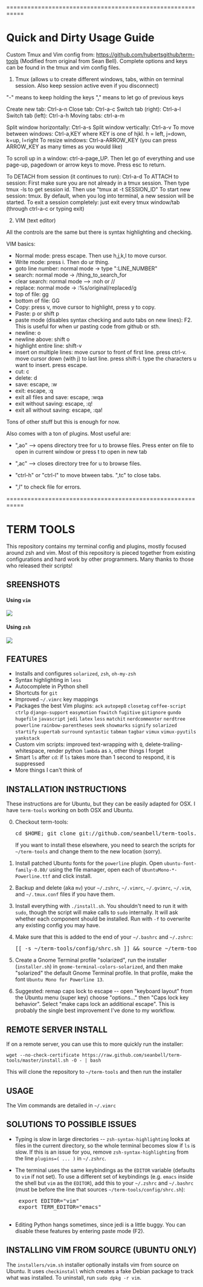 ===========================================================

# Quick and Dirty Usage Guide
Custom Tmux and Vim config from: https://github.com/hubertsgithub/term-tools (Modified from original from Sean Bell). Complete options and keys can be found in the tmux and vim config files.

1. Tmux (allows u to create different windows, tabs, within on terminal session. Also keep session active even if you disconnect)

"-" means to keep holding the keys
"," means to let go of previous keys

Create new tab: Ctrl-a-n
Close tab: Ctrl-a-c
Switch tab (right): Ctrl-a-l
Switch tab (left): Ctrl-a-h
Moving tabs: ctrl-a-m

Split window horizontally: Ctrl-a-s
Split window vertically: Ctrl-a-v
To move between windows: Ctrl-a,KEY where KEY is one of hjkl. h = left, j=down, k=up, l=right
To resize windows: Ctrl-a-ARROW_KEY (you can press ARROW_KEY as many times as you would like)

To scroll up in a window: ctrl-a-page_UP. Then let go of everything and use page-up, pagedown or arrow keys to move. Press esc to return.

To DETACH from session (it continues to run): Ctrl-a-d
To ATTACH to session: First make sure you are not already in a tmux session. Then type tmux -ls to get session id. Then use "tmux at -t SESSION_ID"
To start new session: tmux. By default, when you log into terminal, a new session will be started.
To exit a session completely: just exit every tmux window/tab (through ctrl-a-c or typing exit)

2. VIM (text editor)

All the controls are the same but there is syntax highlighting and checking. 

VIM basics:
- Normal mode: press escape. Then use h,j,k,l to move cursor.
- Write mode: press i. Then do ur thing.
- goto line number: normal mode -> type ":LINE_NUMBER"
- search: normal mode -> /thing_to_search_for
- clear search: normal mode --> :noh or //
- replace: normal mode -> :%s/original/replaced/g
- top of file: gg
- bottom of file: GG
- Copy: press v, move cursor to highlight, press y to copy.
- Paste: p or shift p
- paste mode (disables syntax checking and auto tabs on new lines): F2. This is useful for when ur pasting code from github or sth.
- newline: o
- newline above: shift o
- highlight entire line: shift-v
- insert on multiple lines: move cursor to front of first line. press ctrl-v. move cursor down (with j) to last line. press shift-I. type the characters u want to insert. press escape.
- cut: c
- delete: d
- save: escape, :w
- exit: escape, :q
- exit all files and save: escape, :wqa
- exit without saving: escape, :q!
- exit all without saving: escape, :qa!

Tons of other stuff but this is enough for now.

Also comes with a ton of plugins. Most useful are:
- ",ao" --> opens directory tree for u to browse files. Press enter on file to open in current window or press t to open in new tab
- ",ac" --> closes directory tree for u to browse files.

- "ctrl-h" or "ctrl-l" to move btween tabs. ",tc" to close tabs.
- ",l" to check file for errors.

===========================================================

# TERM TOOLS

This repository contains my terminal config and plugins, mostly focused around
zsh and vim.  Most of this repository is pieced together from existing
configurations and hard work by other programmers.  Many thanks to those who
released their scripts!

## SREENSHOTS

#### Using `vim`
![](https://github.com/seanbell/term-tools/blob/master/screenshots/screen1.png?raw=true)

#### Using `zsh`
![](https://github.com/seanbell/term-tools/blob/master/screenshots/screen2.png?raw=true)

## FEATURES
 * Installs and configures `solarized`, `zsh`, `oh-my-zsh`
 * Syntax highlighting in `less`
 * Autocomplete in Python shell
 * Shortcuts for `git`
 * Improved `~/.vimrc` key mappings
 * Packages the best Vim plugins: `ack` `autopep8` `closetag` `coffee-script`
   `ctrlp` `django-support` `easymotion` `fswitch` `fugitive` `gitignore`
   `gundo` `hugefile` `javascript` `jedi` `latex` `less` `matchit`
   `nerdcommenter` `nerdtree` `powerline` `rainbow-parentheses` `seek`
   `showmarks` `signify` `solarized` `startify` `supertab` `surround`
   `syntastic` `tabman` `tagbar` `vimux` `vimux-pyutils` `yankstack`
 * Custom vim scripts: improved text-wrapping with `Q`,
   delete-trailing-whitespace, render python `lambda` as `λ`, other things I
   forget
 * Smart `ls` after `cd`: if `ls` takes more than 1 second to respond, it is
   suppressed
 * More things I can't think of

## INSTALLATION INSTRUCTIONS

These instructions are for Ubuntu, but they can be easily adapted for OSX.  I
have `term-tools` working on both OSX and Ubuntu.

0. Checkout term-tools:
   <pre>cd $HOME; git clone git://github.com/seanbell/term-tools.git</pre>

   If you want to install these elsewhere, you need to search the scripts for
   `~/term-tools` and change them to the new location (sorry).

1. Install patched Ubuntu fonts for the `powerline` plugin.  Open
   `ubuntu-font-family-0.80/` using the file manager, open each of
   `UbuntuMono-*-Powerline.ttf` and click install.

2. Backup and delete (aka `mv`) your `~/.zshrc`, `~/.vimrc`, `~/.gvimrc`,
   `~/.vim`, and `~/.tmux.conf` files if you have them.

3. Install everything with `./install.sh`.  You shouldn't need to run it with
   `sudo`, though the script will make calls to `sudo` internally.  It will ask
   whether each component should be installed.  Run with `-f` to overwrite any
   existing config you may have.

4. Make sure that this is added to the end of your `~/.bashrc` and `~/.zshrc`:
   <pre>[[ -s ~/term-tools/config/shrc.sh ]] && source ~/term-tools/config/shrc.sh</pre>

5. Create a Gnome Terminal profile "solarized", run the installer
   (`installer.sh`) in `gnome-terminal-colors-solarized`, and then make
   "solarized" the default Gnome Terminal profile.  In that profile, make the
   font `Ubuntu Mono for Powerline 13`.

6. Suggested: remap caps lock to escape -- open "keyboard layout" from the
   Ubuntu menu (super key) choose "options..." then "Caps lock key behavior".
   Select "make caps lock an additional escape".  This is probably the single
   best improvement I've done to my workflow.

## REMOTE SERVER INSTALL

If on a remote server, you can use this to more quickly run the installer:

	wget --no-check-certificate https://raw.github.com/seanbell/term-tools/master/install.sh -O - | bash

This will clone the repository to `~/term-tools` and then run the installer

## USAGE

The Vim commands are detailed in `~/.vimrc`

## SOLUTIONS TO POSSIBLE ISSUES

 * Typing is slow in large directories -- `zsh-syntax-highlighting` looks at
   files in the current directory, so the whole terminal becomes slow if `ls`
   is slow.  If this is an issue for you, remove `zsh-syntax-highlighting` from
   the line `plugins=( ... )` in `~/.zshrc`.

 * The terminal uses the same keybindings as the `EDITOR` variable (defaults to
   `vim` if not set).  To use a different set of keybindings (e.g. `emacs`
   inside the shell but `vim` as the `EDITOR`), add this to your `~/.zshrc` and
   `~/.bashrc` (must be before the line that sources `~/term-tools/config/shrc.sh`):
	<pre>
	export EDITOR="vim"
	export TERM_EDITOR="emacs"
	</pre>

 * Editing Python hangs sometimes, since jedi is a little buggy.  You can
   disable these features by entering paste mode (F2).

## INSTALLING VIM FROM SOURCE (UBUNTU ONLY)

The `installers/vim.sh` installer optionally installs vim from source on
Ubuntu.  It uses `checkinstall` which creates a fake Debian package to track
what was installed.  To uninstall, run `sudo dpkg -r vim`.
